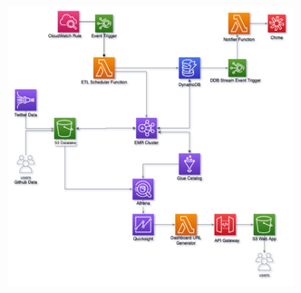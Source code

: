 ![alt Architecture Diagram](https://github.com/sajjanbh/covid19-project/blob/master/Architecture-Diagram.jpg?raw=true)